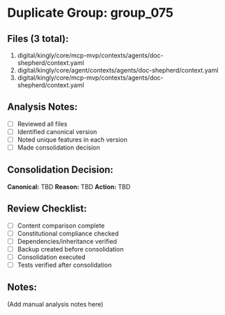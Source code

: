 # Duplicate Group: group_075

## Files (3 total):
1. digital/kingly/core/mcp-mvp/contexts/agents/doc-shepherd/context.yaml
2. digital/kingly/core/agent/contexts/agents/doc-shepherd/context.yaml
3. digital/kingly/core/mcp-mvp/contexts/agents/doc-shepherd/context.yaml

## Analysis Notes:
- [ ] Reviewed all files
- [ ] Identified canonical version
- [ ] Noted unique features in each version
- [ ] Made consolidation decision

## Consolidation Decision:
**Canonical:** TBD
**Reason:** TBD
**Action:** TBD

## Review Checklist:
- [ ] Content comparison complete
- [ ] Constitutional compliance checked
- [ ] Dependencies/inheritance verified
- [ ] Backup created before consolidation
- [ ] Consolidation executed
- [ ] Tests verified after consolidation

## Notes:
(Add manual analysis notes here)
